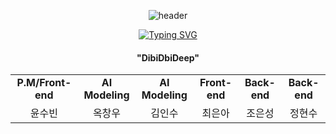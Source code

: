<div align="center">
  
![header](https://capsule-render.vercel.app/api?type=wave&color=gradient&height=200&section=header&text=디비디비딥&fontSize=90&fontColor=333333)


  <!-- Title Typing Effect -->
<a href="https://git.io/typing-svg"><img src="https://readme-typing-svg.demolab.com?font=Lobster&color=58A6FF&size=35&pause=1000&center=true&vCenter=true&random=false&width=435&lines=Hello%2C+We+are+DibiDibiDeep;We+are+Best+Team" alt="Typing SVG" /></a>

<div align="center">  
  <h4>"DibiDbiDeep"</h4>
</div>

<div align="center">
  <table>
    <tr>
      <td align="center"><strong>P.M/Front-end</strong></td>
      <td align="center"><strong>AI Modeling</strong></td>
      <td align="center"><strong>AI Modeling</strong></td>
      <td align="center"><strong>Front-end</strong></td>
      <td align="center"><strong>Back-end</strong></td>
      <td align="center"><strong>Back-end</strong></td>
    </tr>
    <tr colspan="2">
      <td align="center">윤수빈</td>
      <td align="center">옥창우</td>
      <td align="center">김인수</td>
      <td align="center">최은아</td>
      <td align="center">조은성</td>
      <td align="center">정현수</td>
    </tr>
  </table>
</div>
